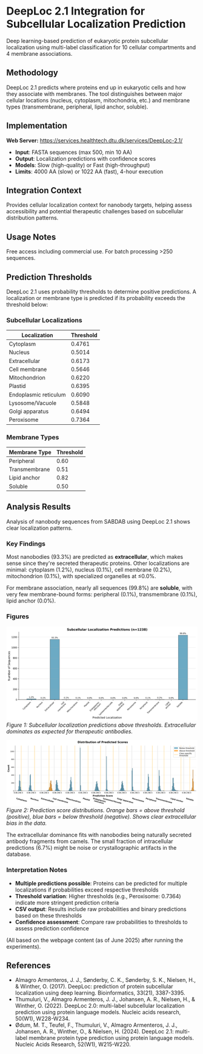 # DeepLoc 2.1 Integration for Subcellular Localization Prediction

Deep learning-based prediction of eukaryotic protein subcellular localization using multi-label classification for 10 cellular compartments and 4 membrane associations.

## Methodology

DeepLoc 2.1 predicts where proteins end up in eukaryotic cells and how they associate with membranes. The tool distinguishes between major cellular locations (nucleus, cytoplasm, mitochondria, etc.) and membrane types (transmembrane, peripheral, lipid anchor, soluble).

## Implementation

**Web Server:** https://services.healthtech.dtu.dk/services/DeepLoc-2.1/

- **Input**: FASTA sequences (max 500, min 10 AA)
- **Output**: Localization predictions with confidence scores
- **Models**: Slow (high-quality) or Fast (high-throughput)
- **Limits**: 4000 AA (slow) or 1022 AA (fast), 4-hour execution

## Integration Context

Provides cellular localization context for nanobody targets, helping assess accessibility and potential therapeutic challenges based on subcellular distribution patterns.

## Usage Notes

Free access including commercial use. For batch processing >250 sequences.

## Prediction Thresholds

DeepLoc 2.1 uses probability thresholds to determine positive predictions. A localization or membrane type is predicted if its probability exceeds the threshold below:

### Subcellular Localizations
| Localization | Threshold |
|--------------|-----------|
| Cytoplasm | 0.4761 |
| Nucleus | 0.5014 |
| Extracellular | 0.6173 |
| Cell membrane | 0.5646 |
| Mitochondrion | 0.6220 |
| Plastid | 0.6395 |
| Endoplasmic reticulum | 0.6090 |
| Lysosome/Vacuole | 0.5848 |
| Golgi apparatus | 0.6494 |
| Peroxisome | 0.7364 |

### Membrane Types
| Membrane Type | Threshold |
|---------------|-----------|
| Peripheral | 0.60 |
| Transmembrane | 0.51 |
| Lipid anchor | 0.82 |
| Soluble | 0.50 |

## Analysis Results

Analysis of nanobody sequences from SABDAB using DeepLoc 2.1 shows clear localization patterns.

### Key Findings

Most nanobodies (93.3%) are predicted as **extracellular**, which makes sense since they're secreted therapeutic proteins. Other localizations are minimal: cytoplasm (1.2%), nucleus (0.1%), cell membrane (0.2%), mitochondrion (0.1%), with specialized organelles at ≤0.0%.

For membrane association, nearly all sequences (99.8%) are **soluble**, with very few membrane-bound forms: peripheral (0.1%), transmembrane (0.1%), lipid anchor (0.0%).

### Figures

![Localization Summary](localization_summary.png)
*Figure 1: Subcellular localization predictions above thresholds. Extracellular dominates as expected for therapeutic antibodies.*

![Score Distributions](score_distributions.png)
*Figure 2: Prediction score distributions. Orange bars = above threshold (positive), blue bars = below threshold (negative). Shows clear extracellular bias in the data.*

The extracellular dominance fits with nanobodies being naturally secreted antibody fragments from camels. The small fraction of intracellular predictions (6.7%) might be noise or crystallographic artifacts in the database.

### Interpretation Notes
- **Multiple predictions possible**: Proteins can be predicted for multiple localizations if probabilities exceed respective thresholds
- **Threshold variation**: Higher thresholds (e.g., Peroxisome: 0.7364) indicate more stringent prediction criteria
- **CSV output**: Results include raw probabilities and binary predictions based on these thresholds
- **Confidence assessment**: Compare raw probabilities to thresholds to assess prediction confidence
  
(All based on the webpage content (as of June 2025) after running the experiments).

## References

- Almagro Armenteros, J. J., Sønderby, C. K., Sønderby, S. K., Nielsen, H., & Winther, O. (2017). DeepLoc: prediction of protein subcellular localization using deep learning. Bioinformatics, 33(21), 3387-3395.
- Thumuluri, V., Almagro Armenteros, J. J., Johansen, A. R., Nielsen, H., & Winther, O. (2022). DeepLoc 2.0: multi-label subcellular localization prediction using protein language models. Nucleic acids research, 50(W1), W228-W234.
- Ødum, M. T., Teufel, F., Thumuluri, V., Almagro Armenteros, J. J., Johansen, A. R., Winther, O., & Nielsen, H. (2024). DeepLoc 2.1: multi-label membrane protein type prediction using protein language models. Nucleic Acids Research, 52(W1), W215-W220.